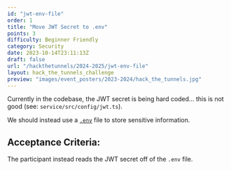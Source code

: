 ```yaml
---
id: "jwt-env-file"
order: 1
title: "Move JWT Secret to .env"
points: 3
difficulty: Beginner Friendly
category: Security
date: 2023-10-14T23:11:13Z
draft: false
url: "/hackthetunnels/2024-2025/jwt-env-file"
layout: hack_the_tunnels_challenge
preview: "images/event_posters/2023-2024/hack_the_tunnels.jpg"
---
```


Currently in the codebase, the JWT secret is being hard coded... this is not good (see: `service/src/config/jwt.ts`).

We should instead use a [`.env`](https://medium.com/@sujathamudadla1213/what-is-the-use-of-env-8d6b3eb94843) file to store sensitive information.

## Acceptance Criteria:

The participant instead reads the JWT secret off of the `.env` file.